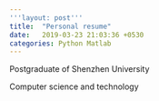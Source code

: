 ```yaml
---
'''layout: post'''
title:  "Personal resume"
date:   2019-03-23 21:03:36 +0530
categories: Python Matlab
---
```


Postgraduate of Shenzhen University

Computer science and technology


